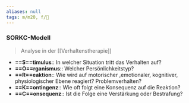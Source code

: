 ```yaml
---
aliases: null
tags: m/m20, f/💭
---
```

### SORKC-Modell
> Analyse in der [[Verhaltenstherapie]]
- **==S==timulus**:: In welcher Situation tritt das Verhalten auf?
- **==O==rganismus**:: Welcher Persönlichkeitstyp?
- **==R==eaktion**:: Wie wird auf motorischer ,emotionaler, kognitiver, physiologischer Ebene reagiert? Problemverhalten?
- **==K==ontingenz**:: Wie oft folgt eine Konsequenz auf die Reaktion?
- **==C==onsequenz**:: Ist die Folge eine Verstärkung oder Bestrafung?